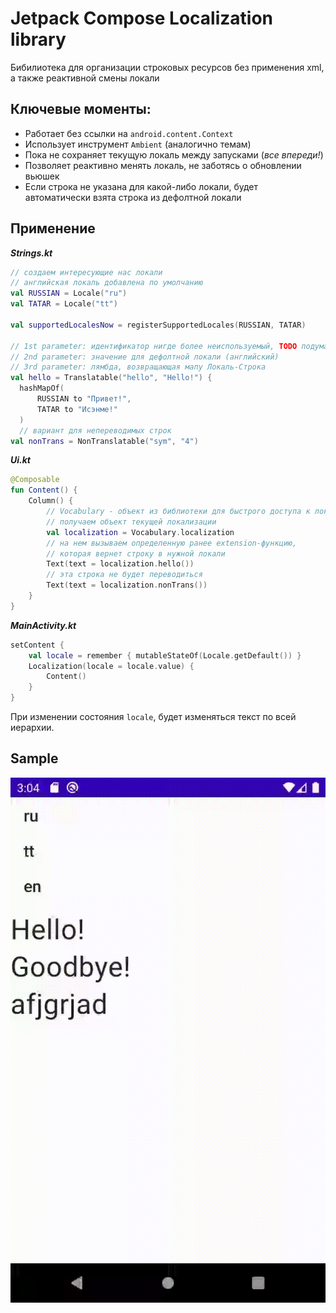 # Jetpack Compose Localization library  
  
Бибилиотека для организации строковых ресурсов без применения xml, а также реактивной смены локали  

Ключевые моменты:
-
- Работает без ссылки на `android.content.Context`
- Использует инструмент `Ambient` (аналогично темам)
- Пока не сохраняет текущую локаль между запусками (*все впереди!*)
- Позволяет реактивно менять локаль, не заботясь о обновлении вьюшек
- Если строка не указана для какой-либо локали, будет автоматически взята строка из дефолтной локали

Применение
-
**_Strings.kt_**
```kotlin
// создаем интересующие нас локали 
// английская локаль добавлена по умолчанию
val RUSSIAN = Locale("ru")  
val TATAR = Locale("tt")  
  
val supportedLocalesNow = registerSupportedLocales(RUSSIAN, TATAR)  
  
// 1st parameter: идентификатор нигде более неиспользуемый, TODO подумать как убрать
// 2nd parameter: значение для дефолтной локали (английский)
// 3rd parameter: лямбда, возвращающая мапу Локаль-Строка
val hello = Translatable("hello", "Hello!") {  
  hashMapOf(  
      RUSSIAN to "Привет!",  
	  TATAR to "Исэнме!"  
  )
  // вариант для непереводимых строк
val nonTrans = NonTranslatable("sym", "4")
```

**_Ui.kt_**
```kotlin
@Composable
fun Content() {
	Column() {
		// Vocabulary - объект из библиотеки для быстрого доступа к локализации
		// получаем объект текущей локализации
	    val localization = Vocabulary.localization  
	    // на нем вызываем определенную ранее extension-функцию, 
		// которая вернет строку в нужной локали
	    Text(text = localization.hello())
	    // эта строка не будет переводиться
	    Text(text = localization.nonTrans())
	}
}
```

**_MainActivity.kt_**
```kotlin
setContent {
	val locale = remember { mutableStateOf(Locale.getDefault()) }  
	Localization(locale = locale.value) {
		Content()
	}
}
```
При изменении состояния `locale`, будет изменяться текст по всей иерархии.

Sample
-
<img src="media/localization.gif"/>